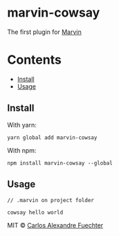 # marvin-cowsay

The first plugin for [Marvin](https://github.com/marvin-js/marvin)

# Contents

- [Install](#install)
- [Usage](#usage)

## Install

With yarn:

```
yarn global add marvin-cowsay
````

With npm:

```
npm install marvin-cowsay --global
```

## Usage

```
// .marvin on project folder

cowsay hello world
```

MIT © [Carlos Alexandre Fuechter](https://github.com/alexandref93)

